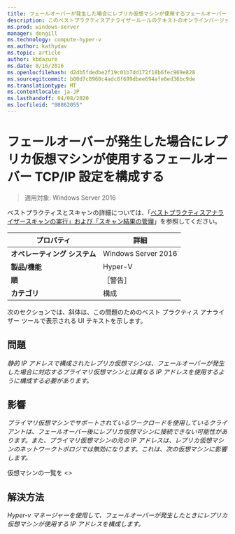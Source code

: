 ```yaml
---
title: フェールオーバーが発生した場合にレプリカ仮想マシンが使用するフェールオーバー TCP/IP 設定を構成する
description: このベストプラクティスアナライザールールのテキストのオンラインバージョン。
ms.prod: windows-server
manager: dongill
ms.technology: compute-hyper-v
ms.author: kathydav
ms.topic: article
author: kbdazure
ms.date: 8/16/2016
ms.openlocfilehash: d2db5fdedbe2f19c01b7dd172f18b6fec969e828
ms.sourcegitcommit: b00d7c8968c4adc8f699dbee694afe6ed36bc9de
ms.translationtype: MT
ms.contentlocale: ja-JP
ms.lasthandoff: 04/08/2020
ms.locfileid: "80862055"
---
```

# <a name="configure-the-failover-tcpip-settings-that-you-want-the-replica-virtual-machine-to-use-in-the-event-of-a-failover"></a>フェールオーバーが発生した場合にレプリカ仮想マシンが使用するフェールオーバー TCP/IP 設定を構成する

>適用対象: Windows Server 2016
 
ベストプラクティスとスキャンの詳細については、「[ベストプラクティスアナライザースキャンの実行」および「スキャン結果の管理](https://go.microsoft.com/fwlink/p/?LinkID=223177)」を参照してください。  
  
|プロパティ|詳細|  
|-|-|  
|**オペレーティング システム**|Windows Server 2016|  
|**製品/機能**|Hyper-V|  
|**順**|［警告］|  
|**カテゴリ**|構成|  
  
次のセクションでは、斜体は、この問題のためのベスト プラクティス アナライザー ツールで表示される UI テキストを示します。
  
## <a name="issue"></a>問題  
*静的 IP アドレスで構成されたレプリカ仮想マシンは、フェールオーバーが発生した場合に対応するプライマリ仮想マシンとは異なる IP アドレスを使用するように構成する必要があります。*  
  
## <a name="impact"></a>影響  
*プライマリ仮想マシンでサポートされているワークロードを使用しているクライアントは、フェールオーバー後にレプリカ仮想マシンに接続できない可能性があります。また、プライマリ仮想マシンの元の IP アドレスは、レプリカ仮想マシンのネットワークトポロジでは無効になります。これは、次の仮想マシンに影響します。*  
  
仮想マシンの一覧を \<>  
  
## <a name="resolution"></a>解決方法  
*Hyper-v マネージャーを使用して、フェールオーバーが発生したときにレプリカ仮想マシンが使用する IP アドレスを構成します。*  
  


